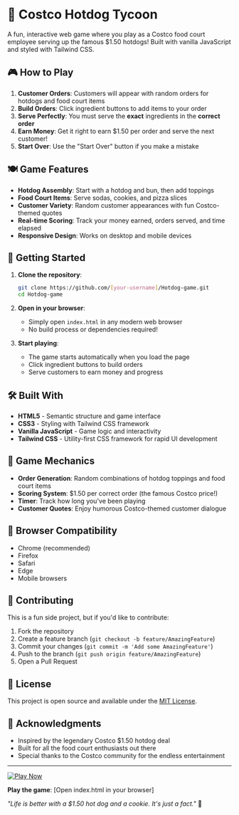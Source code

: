 # 🌭 Costco Hotdog Tycoon

A fun, interactive web game where you play as a Costco food court employee serving up the famous $1.50 hotdogs! Built with vanilla JavaScript and styled with Tailwind CSS.

## 🎮 How to Play

1. **Customer Orders**: Customers will appear with random orders for hotdogs and food court items
2. **Build Orders**: Click ingredient buttons to add items to your order
3. **Serve Perfectly**: You must serve the **exact** ingredients in the **correct order**
4. **Earn Money**: Get it right to earn $1.50 per order and serve the next customer!
5. **Start Over**: Use the "Start Over" button if you make a mistake

## 🍽️ Game Features

- **Hotdog Assembly**: Start with a hotdog and bun, then add toppings
- **Food Court Items**: Serve sodas, cookies, and pizza slices
- **Customer Variety**: Random customer appearances with fun Costco-themed quotes
- **Real-time Scoring**: Track your money earned, orders served, and time elapsed
- **Responsive Design**: Works on desktop and mobile devices

## 🚀 Getting Started

1. **Clone the repository**:
   ```bash
   git clone https://github.com/[your-username]/Hotdog-game.git
   cd Hotdog-game
   ```

2. **Open in your browser**:
   - Simply open `index.html` in any modern web browser
   - No build process or dependencies required!

3. **Start playing**:
   - The game starts automatically when you load the page
   - Click ingredient buttons to build orders
   - Serve customers to earn money and progress

## 🛠️ Built With

- **HTML5** - Semantic structure and game interface
- **CSS3** - Styling with Tailwind CSS framework
- **Vanilla JavaScript** - Game logic and interactivity
- **Tailwind CSS** - Utility-first CSS framework for rapid UI development

## 🎯 Game Mechanics

- **Order Generation**: Random combinations of hotdog toppings and food court items
- **Scoring System**: $1.50 per correct order (the famous Costco price!)
- **Timer**: Track how long you've been playing
- **Customer Quotes**: Enjoy humorous Costco-themed customer dialogue

## 📱 Browser Compatibility

- Chrome (recommended)
- Firefox
- Safari
- Edge
- Mobile browsers

## 🤝 Contributing

This is a fun side project, but if you'd like to contribute:

1. Fork the repository
2. Create a feature branch (`git checkout -b feature/AmazingFeature`)
3. Commit your changes (`git commit -m 'Add some AmazingFeature'`)
4. Push to the branch (`git push origin feature/AmazingFeature`)
5. Open a Pull Request

## 📄 License

This project is open source and available under the [MIT License](LICENSE).

## 🙏 Acknowledgments

- Inspired by the legendary Costco $1.50 hotdog deal
- Built for all the food court enthusiasts out there
- Special thanks to the Costco community for the endless entertainment

---

[![Play Now](https://img.shields.io/badge/PLAY%20NOW-%F0%9F%8D%BD%20Costco%20Hotdog%20Tycoon-brightgreen?style=for-the-badge)](https://interurban.github.io/costco-hotdog-tycoon/)

**Play the game**: [Open index.html in your browser]

*"Life is better with a $1.50 hot dog and a cookie. It's just a fact."* 🍪
